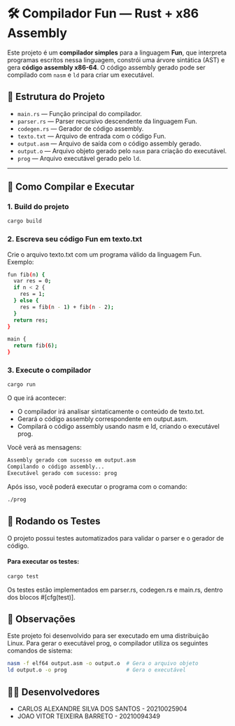 # 🛠️ Compilador Fun — Rust + x86 Assembly

Este projeto é um **compilador simples** para a linguagem **Fun**, que interpreta programas escritos nessa linguagem, constrói uma árvore sintática (AST) e gera **código assembly x86-64**. O código assembly gerado pode ser compilado com `nasm` e `ld` para criar um executável.

## 📁 Estrutura do Projeto

- `main.rs` — Função principal do compilador.
- `parser.rs` — Parser recursivo descendente da linguagem Fun.
- `codegen.rs` — Gerador de código assembly.
- `texto.txt` — Arquivo de entrada com o código Fun.
- `output.asm` — Arquivo de saída com o código assembly gerado.
- `output.o` — Arquivo objeto gerado pelo `nasm` para criação do executável.
- `prog` — Arquivo executável gerado pelo `ld`.

---

## 🚀 Como Compilar e Executar

### 1. Build do projeto

```bash
cargo build
```

### 2. Escreva seu código Fun em **texto.txt**
Crie o arquivo texto.txt com um programa válido da linguagem Fun. Exemplo:

```bash
fun fib(n) {
  var res = 0;
  if n < 2 {
    res = 1;
  } else {
    res = fib(n - 1) + fib(n - 2);
  }
  return res;
}

main {
  return fib(6);
}
```

### 3. Execute o compilador

```bash
cargo run
```

O que irá acontecer:

- O compilador irá analisar sintaticamente o conteúdo de texto.txt.
- Gerará o código assembly correspondente em output.asm.
- Compilará o código assembly usando nasm e ld, criando o executável prog.

Você verá as mensagens:

```bash
Assembly gerado com sucesso em output.asm
Compilando o código assembly...
Executável gerado com sucesso: prog
```
Após isso, você poderá executar o programa com o comando:
```bash
./prog
```
## 🧪 Rodando os Testes
O projeto possui testes automatizados para validar o parser e o gerador de código.
#### Para executar os testes:

```bash
cargo test
```
Os testes estão implementados em parser.rs, codegen.rs e main.rs, dentro dos blocos #[cfg(test)].

## 🐧 Observações

Este projeto foi desenvolvido para ser executado em uma distribuição Linux.
Para gerar o executável prog, o compilador utiliza os seguintes comandos de sistema:

```bash
nasm -f elf64 output.asm -o output.o  # Gera o arquivo objeto
ld output.o -o prog                   # Gera o executável

```

## 👨‍💻 Desenvolvedores ##

- CARLOS ALEXANDRE SILVA DOS SANTOS - 20210025904
- JOAO VITOR TEIXEIRA BARRETO - 20210094349

